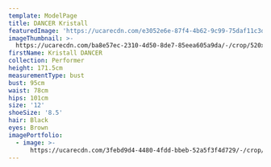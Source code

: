 ```yaml
---
template: ModelPage
title: DANCER Kristall
featuredImage: 'https://ucarecdn.com/e3052e6e-87f4-4b62-9c99-75daf11c3df1/'
imageThumbnail: >-
  https://ucarecdn.com/ba8e57ec-2310-4d50-8de7-85eea605a9da/-/crop/520x583/0,0/-/preview/
firstName: Kristall DANCER
collection: Performer
height: 171.5cm
measurementType: bust
bust: 95cm
waist: 78cm
hips: 101cm
size: '12'
shoeSize: '8.5'
hair: Black
eyes: Brown
imagePortfolio:
  - image: >-
      https://ucarecdn.com/3febd9d4-4480-4fdd-bbeb-52a5f3f4d729/-/crop/517x587/0,0/-/preview/
---
```


